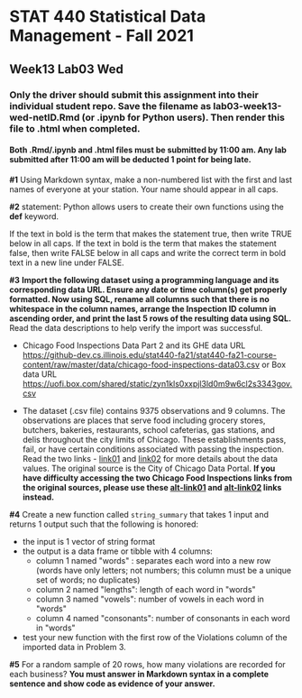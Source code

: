 # STAT 440 Statistical Data Management - Fall 2021
## Week13 Lab03 Wed
### Only the driver should submit this assignment into their individual student repo. Save the filename as lab03-week13-wed-netID.Rmd (or .ipynb for Python users). Then render this file to .html when completed. 
#### Both .Rmd/.ipynb and .html files must be submitted by 11:00 am. Any lab submitted after 11:00 am will be deducted 1 point for being late.

**#1** Using Markdown syntax, make a non-numbered list with the first and last names of everyone at your station. Your name should appear in all caps.

**#2** statement: Python allows users to create their own functions using the **def** keyword.

If the text in bold is the term that makes the statement true, then write TRUE below in all caps. If the text in bold is the term that makes the statement false, then write FALSE below in all caps and write the correct term in bold text in a new line under FALSE.

**#3** **Import the following dataset using a programming language and its corresponding data URL. Ensure any date or time column(s) get properly formatted. Now using SQL, rename all columns such that there is no whitespace in the column names, arrange the Inspection ID column in ascending order, and print the last 5 rows of the resulting data using SQL.** Read the data descriptions to help verify the import was successful.

- Chicago Food Inspections Data Part 2 and its GHE data URL https://github-dev.cs.illinois.edu/stat440-fa21/stat440-fa21-course-content/raw/master/data/chicago-food-inspections-data03.csv or Box data URL https://uofi.box.com/shared/static/zyn1kls0xxpjl3ld0m9w6cl2s3343gov.csv

- The dataset (.csv file) contains 9375 observations and 9 columns. The observations are places that serve food including grocery stores, butchers, bakeries, restaurants, school cafeterias, gas stations, and delis throughout the city limits of Chicago. These establishments pass, fail, or have certain conditions associated with passing the inspection. Read the two links - [link01](https://data.cityofchicago.org/api/assets/BAD5301B-681A-4202-9D25-51B2CAE672FF) and [link02](http://dev.cityofchicago.org/open%20data/data%20portal/2018/06/29/food-violations-changes.html) for more details about the data values. The original source is the City of Chicago Data Portal. **If you have difficulty accessing the two Chicago Food Inspections links from the original sources, please use these  [alt-link01](https://github-dev.cs.illinois.edu/stat440-fa21/stat440-fa21-course-content/raw/master/data/chicago-food-data-key01.pdf) and [alt-link02](https://github-dev.cs.illinois.edu/stat440-fa21/stat440-fa21-course-content/raw/master/data/chicago-food-data-key02.pdf) links instead.**

**#4** Create a new function called `string_summary` that takes 1 input and returns 1 output such that the following is honored:

- the input is 1 vector of string format
- the output is a data frame or tibble with 4 columns: 
  - column 1 named "words" : separates each word into a new row (words have only letters; not numbers; this column must be a unique set of words; no duplicates)
  - column 2 named "lengths": length of each word in "words"
  - column 3 named "vowels": number of vowels in each word in "words"
  - column 4 named "consonants": number of consonants in each word in "words"
- test your new function with the first row of the Violations column of the imported data in Problem 3.

**#5** For a random sample of 20 rows, how many violations are recorded for each business? **You must answer in Markdown syntax in a complete sentence and show code as evidence of your answer.**
